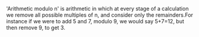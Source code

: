 'Arithmetic modulo n' is arithmetic in which at every stage of a
calculation we remove all possible multiples of n, and consider only the
remainders.For instance if we were to add 5 and 7, modulo 9, we would
say 5+7=12, but then remove 9, to get 3.
